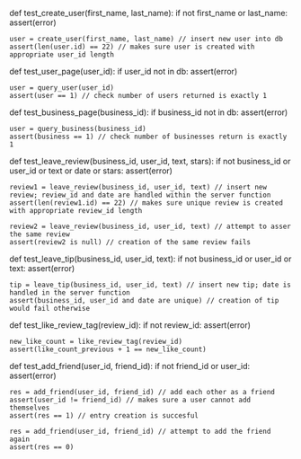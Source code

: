 def test_create_user(first_name, last_name):
    if not first_name or last_name:
        assert(error)

    user = create_user(first_name, last_name) // insert new user into db
    assert(len(user.id) == 22) // makes sure user is created with appropriate user_id length

def test_user_page(user_id):
    if user_id not in db:
        assert(error)

    user = query_user(user_id)
    assert(user == 1) // check number of users returned is exactly 1

def test_business_page(business_id):
    if business_id not in db:
        assert(error)

    user = query_business(business_id)
    assert(business == 1) // check number of businesses return is exactly 1

def test_leave_review(business_id, user_id, text, stars):
    if not business_id or user_id or text or date or stars:
        assert(error)
    
    review1 = leave_review(business_id, user_id, text) // insert new review; review_id and date are handled within the server function
    assert(len(review1.id) == 22) // makes sure unique review is created with appropriate review_id length

    review2 = leave_review(business_id, user_id, text) // attempt to asser the same review
    assert(review2 is null) // creation of the same review fails

def test_leave_tip(business_id, user_id, text):
    if not business_id or user_id or text:
        assert(error)

    tip = leave_tip(business_id, user_id, text) // insert new tip; date is handled in the server function
    assert(business_id, user_id and date are unique) // creation of tip would fail otherwise

def test_like_review_tag(review_id):
    if not review_id:
        assert(error)

    new_like_count = like_review_tag(review_id)
    assert(like_count_previous + 1 == new_like_count)

def test_add_friend(user_id, friend_id):
    if not friend_id or user_id:
        assert(error)

    res = add_friend(user_id, friend_id) // add each other as a friend
    assert(user_id != friend_id) // makes sure a user cannot add themselves
    assert(res == 1) // entry creation is succesful

    res = add_friend(user_id, friend_id) // attempt to add the friend again
    assert(res == 0)

